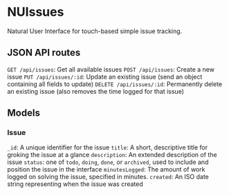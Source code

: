 # NUIssues

Natural User Interface for touch-based simple issue tracking.

## JSON API routes

`GET /api/issues`: Get all available issues
`POST /api/issues`: Create a new issue
`PUT /api/issues/:id`: Update an existing issue (send an object containing all fields to update)
`DELETE /api/issues/:id`: Permanently delete an existing issue (also removes the time logged for that issue)

## Models

### Issue

`_id`: A unique identifier for the issue
`title`: A short, descriptive title for groking the issue at a glance
`description`: An extended description of the issue
`status`: one of `todo`, `doing`, `done`, or `archived`, used to include and position the issue in the interface
`minutesLogged`: The amount of work logged on solving the issue, specified in minutes.
`created`: An ISO date string representing when the issue was created
